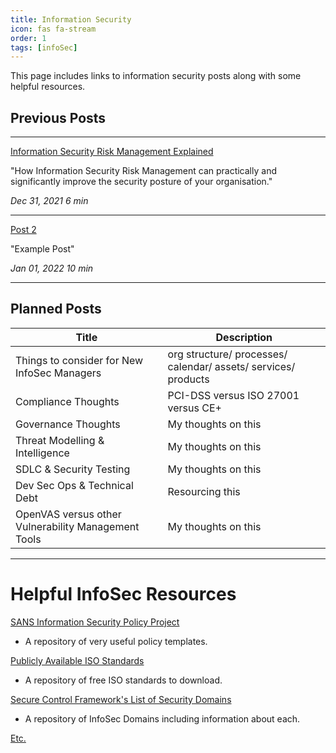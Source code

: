 ```yaml
---
title: Information Security
icon: fas fa-stream
order: 1
tags: [infoSec]
---
```


This page includes links to information security posts along with some helpful resources.

## Previous Posts

---

[Information Security Risk Management Explained](https://ross-sec-audio.github.io/posts/Risk-Management-Explained/ " ## Information Security Risk Management Explained")

"How Information Security Risk Management can practically and significantly improve the security posture of your organisation."

<div class="mr-auto">
    <i class="far fa-calendar fa-fw"></i>
    <em class="timeago" date="2021-12-31 00:00:00 +0000" data-toggle="tooltip" data-placement="bottom" title="Fri, Dec 31, 2021, 12:00 AM +0000">Dec 31, 2021</em>
    <i class="far fa-clock fa-fw"></i>
    <span class="readtime" data-toggle="tooltip" data-placement="bottom" title="1180 words">
        <em>6 min</em>
    </span>
</div>

___

[Post 2](https://www.google.ie "Post 2")

"Example Post"

<div class="mr-auto">
    <i class="far fa-calendar fa-fw"></i>
    <em class="timeago" date="2022-01-01 00:00:00 +0000" data-toggle="tooltip" data-placement="bottom" title="Sat, Jan 01, 2022, 12:00 AM +0000">Jan 01, 2022</em>
    <i class="far fa-clock fa-fw"></i>
    <span class="readtime" data-toggle="tooltip" data-placement="bottom" title="1000 words">
        <em>10 min</em>
    </span>
</div>

___

## Planned Posts

| Title | Description |
| ------ | ----------- |
| Things to consider for New InfoSec Managers| org structure/ processes/ calendar/ assets/ services/ products |
| Compliance Thoughts | PCI-DSS versus ISO 27001 versus CE+ |
| Governance Thoughts | My thoughts on this |
| Threat Modelling & Intelligence | My thoughts on this |
| SDLC & Security Testing | My thoughts on this |
| Dev Sec Ops & Technical Debt | Resourcing this |
| OpenVAS versus other Vulnerability Management Tools | My thoughts on this |

---

# Helpful InfoSec Resources

[SANS Information Security Policy Project](https://www.sans.org/information-security-policy/?msc=main-nav "SANS Information Security Policy Project")
 - A repository of very useful policy templates.

[Publicly Available ISO Standards](https://standards.iso.org/ittf/PubliclyAvailableStandards/ "Publicly Available ISO Standards")
- A repository of free ISO standards to download.

[Secure Control Framework's List of Security Domains](https://www.securecontrolsframework.com/scf-domains "Secure Control Framework's List of Security Domains")
- A repository of InfoSec Domains including information about each.

[Etc.](https://www.google.ie "Etc.")




